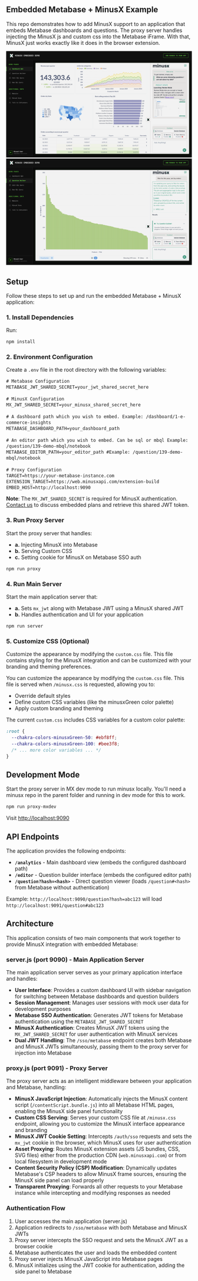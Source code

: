 ## Embedded Metabase + MinusX Example

This repo demonstrates how to add MinusX support to an application that embeds Metabase dashboards and questions. The proxy server handles injecting the MinusX js and custom css into the Metabase iFrame. With that, MinusX just works exactly like it does in the browser extension.

![app.png](./imgs/app.png)
![app2.png](./imgs/app2.png)

## Setup

Follow these steps to set up and run the embedded Metabase + MinusX application:

### 1. Install Dependencies

Run:

```sh
npm install
```

### 2. Environment Configuration

Create a `.env` file in the root directory with the following variables:

```env
# Metabase Configuration
METABASE_JWT_SHARED_SECRET=your_jwt_shared_secret_here

# MinusX Configuration
MX_JWT_SHARED_SECRET=your_minusx_shared_secret_here

# A dashboard path which you wish to embed. Example: /dashboard/1-e-commerce-insights
METABASE_DASHBOARD_PATH=your_dashboard_path

# An editor path which you wish to embed. Can be sql or mbql Example: /question/139-demo-mbql/notebook
METABASE_EDITOR_PATH=your_editor_path #Example: /question/139-demo-mbql/notebook

# Proxy Configuration
TARGET=https://your-metabase-instance.com
EXTENSION_TARGET=https://web.minusxapi.com/extension-build
EMBED_HOST=http://localhost:9090
```

**Note**: The `MX_JWT_SHARED_SECRET` is required for MinusX authentication. [Contact us](http://minusx.ai/demo) to discuss embedded plans and retrieve this shared JWT token.

### 3. Run Proxy Server
Start the proxy server that handles:
- **a.** Injecting MinusX into Metabase
- **b.** Serving Custom CSS
- **c.** Setting cookie for MinusX on Metabase SSO auth

```sh
npm run proxy
```

### 4. Run Main Server
Start the main application server that:
- **a.** Sets `mx_jwt` along with Metabase JWT using a MinusX shared JWT
- **b.** Handles authentication and UI for your application

```sh
npm run server
```

### 5. Customize CSS (Optional)
Customize the appearance by modifying the `custom.css` file. This file contains styling for the MinusX integration and can be customized with your branding and theming preferences.

You can customize the appearance by modifying the `custom.css` file. This file is served when `/minusx.css` is requested, allowing you to:

- Override default styles
- Define custom CSS variables (like the minusxGreen color palette)
- Apply custom branding and theming

The current `custom.css` includes CSS variables for a custom color palette:

```css
:root {
  --chakra-colors-minusxGreen-50: #ebf8ff;
  --chakra-colors-minusxGreen-100: #bee3f8;
  /* ... more color variables ... */
}
```

## Development Mode

Start the proxy server in MX dev mode to run minusx locally. You'll need a minusx repo in the parent folder and running in dev mode for this to work.

```sh
npm run proxy-mxdev
```

Visit [http://localhost:9090](http://localhost:9090)

## API Endpoints

The application provides the following endpoints:

- **`/analytics`** - Main dashboard view (embeds the configured dashboard path)
- **`/editor`** - Question builder interface (embeds the configured editor path)  
- **`/question?hash=<hash>`** - Direct question viewer (loads `/question#<hash>` from Metabase without authentication)

Example: `http://localhost:9090/question?hash=abc123` will load `http://localhost:9091/question#abc123`

## Architecture

This application consists of two main components that work together to provide MinusX integration with embedded Metabase:

### **server.js** (port 9090) - Main Application Server
The main application server serves as your primary application interface and handles:

- **User Interface**: Provides a custom dashboard UI with sidebar navigation for switching between Metabase dashboards and question builders
- **Session Management**: Manages user sessions with mock user data for development purposes
- **Metabase SSO Authentication**: Generates JWT tokens for Metabase authentication using the `METABASE_JWT_SHARED_SECRET`
- **MinusX Authentication**: Creates MinusX JWT tokens using the `MX_JWT_SHARED_SECRET` for user authentication with MinusX services
- **Dual JWT Handling**: The `/sso/metabase` endpoint creates both Metabase and MinusX JWTs simultaneously, passing them to the proxy server for injection into Metabase

### **proxy.js** (port 9091) - Proxy Server
The proxy server acts as an intelligent middleware between your application and Metabase, handling:

- **MinusX JavaScript Injection**: Automatically injects the MinusX content script (`/contentScript.bundle.js`) into all Metabase HTML pages, enabling the MinusX side panel functionality
- **Custom CSS Serving**: Serves your custom CSS file at `/minusx.css` endpoint, allowing you to customize the MinusX interface appearance and branding
- **MinusX JWT Cookie Setting**: Intercepts `/auth/sso` requests and sets the `mx_jwt` cookie in the browser, which MinusX uses for user authentication
- **Asset Proxying**: Routes MinusX extension assets (JS bundles, CSS, SVG files) either from the production CDN (`web.minusxapi.com`) or from local filesystem in development mode
- **Content Security Policy (CSP) Modification**: Dynamically updates Metabase's CSP headers to allow MinusX frame sources, ensuring the MinusX side panel can load properly
- **Transparent Proxying**: Forwards all other requests to your Metabase instance while intercepting and modifying responses as needed

### Authentication Flow
1. User accesses the main application (server.js)
2. Application redirects to `/sso/metabase` with both Metabase and MinusX JWTs
3. Proxy server intercepts the SSO request and sets the MinusX JWT as a browser cookie
4. Metabase authenticates the user and loads the embedded content
5. Proxy server injects MinusX JavaScript into Metabase pages
6. MinusX initializes using the JWT cookie for authentication, adding the side panel to Metabase
